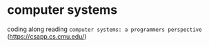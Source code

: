 # computer systems
coding along reading `computer systems: a programmers perspective` (https://csapp.cs.cmu.edu/)
